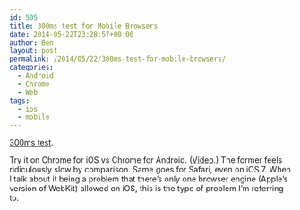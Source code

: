 ```yaml
---
id: 505
title: 300ms test for Mobile Browsers
date: 2014-05-22T23:28:57+00:00
author: Ben
layout: post
permalink: /2014/05/22/300ms-test-for-mobile-browsers/
categories:
  - Android
  - Chrome
  - Web
tags:
  - ios
  - mobile
---
```

[300ms test](http://jsbin.com/ONuQiZu/4/quiet).

Try it on Chrome for iOS vs Chrome for Android. ([Video](http://youtube.com/watch?v=AjUpiwvIa5A).) The former feels ridiculously slow by comparison. Same goes for Safari, even on iOS 7. When I talk about it being a problem that there&#8217;s only one browser engine (Apple&#8217;s version of WebKit) allowed on iOS, this is the type of problem I&#8217;m referring to.